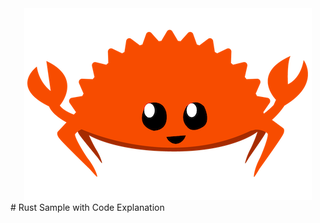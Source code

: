 <div align="center">
  <img src="./img/rustacean-flat-happy.png" alt="Rust Logo" >
</div>
# Rust Sample with Code Explanation
